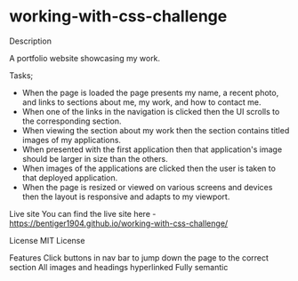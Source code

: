 # working-with-css-challenge

Description

A portfolio website showcasing my work.

Tasks;

* When the page is loaded the page presents my name, a recent photo, and links to sections about me, my work, and how to contact me.
* When one of the links in the navigation is clicked then the UI scrolls to the corresponding section.
* When viewing the section about my work then the section contains titled images of my applications.
* When presented with the first application then that application's image should be larger in size than the others.
* When images of the applications are clicked then the user is taken to that deployed application.
* When the page is resized or viewed on various screens and devices then the layout is responsive and adapts to my viewport.

Live site
You can find the live site here - https://bentiger1904.github.io/working-with-css-challenge/

License
MIT License

Features
Click buttons in nav bar to jump down the page to the correct section
All images and headings hyperlinked
Fully semantic

